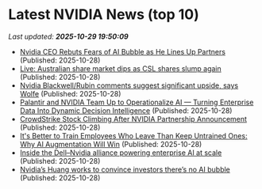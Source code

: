 # Latest NVIDIA News (top 10)
_Last updated: **2025-10-29 19:50:09**_

- [Nvidia CEO Rebuts Fears of AI Bubble as He Lines Up Partners](https://finance.yahoo.com/news/nvidia-ceo-rebuts-fears-ai-194608223.html) (Published: 2025-10-28)
- [Live: Australian share market dips as CSL shares slump again](https://www.abc.net.au/news/2025-10-29/asx-markets-business-live-news-29-oct/105945628) (Published: 2025-10-28)
- [Nvidia Blackwell/Rubin comments suggest significant upside, says Wolfe](https://thefly.com/permalinks/entry.php/id4222982/NVDA-Nvidia-BlackwellRubin-comments-suggest-significant-upside-says-Wolfe) (Published: 2025-10-28)
- [Palantir and NVIDIA Team Up to Operationalize AI — Turning Enterprise Data Into Dynamic Decision Intelligence](https://biztoc.com/x/34585d0c396f470a) (Published: 2025-10-28)
- [CrowdStrike Stock Climbing After NVIDIA Partnership Announcement](https://biztoc.com/x/e764f81433da4322) (Published: 2025-10-28)
- [It's Better to Train Employees Who Leave Than Keep Untrained Ones: Why AI Augmentation Will Win](https://www.ibtimes.com/its-better-train-employees-who-leave-keep-untrained-ones-why-ai-augmentation-will-win-3788674) (Published: 2025-10-28)
- [Inside the Dell–Nvidia alliance powering enterprise AI at scale](https://siliconangle.com/2025/10/28/dell-nvidia-aim-deliver-swiss-army-knife-enterprise-ai-adoption-dellpoweredgeandnvidia/) (Published: 2025-10-28)
- [Nvidia’s Huang works to convince investors there’s no AI bubble](https://economictimes.indiatimes.com/tech/artificial-intelligence/nvidias-huang-works-to-convince-investors-theres-no-ai-bubble/articleshow/124882207.cms) (Published: 2025-10-28)
